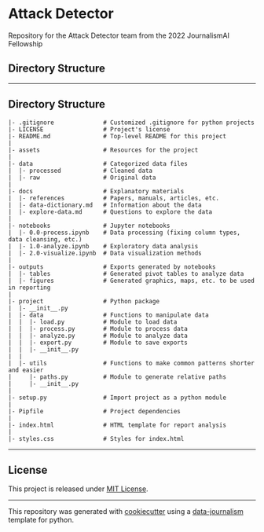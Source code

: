 # Attack Detector
Repository for the Attack Detector team from the 2022 JournalismAI Fellowship

## Directory Structure
---

## Directory Structure
```
|- .gitignore              # Customized .gitignore for python projects
|- LICENSE                 # Project's license
|- README.md               # Top-level README for this project
|
|- assets                  # Resources for the project
|
|- data                    # Categorized data files                      
|  |- processed            # Cleaned data
|  |- raw                  # Original data
|
|- docs                    # Explanatory materials
|  |- references           # Papers, manuals, articles, etc.
|  |- data-dictionary.md   # Information about the data
|  |- explore-data.md      # Questions to explore the data
|
|- notebooks               # Jupyter notebooks
|  |- 0.0-process.ipynb    # Data processing (fixing column types, data cleansing, etc.)
|  |- 1.0-analyze.ipynb    # Exploratory data analysis
|  |- 2.0-visualize.ipynb  # Data visualization methods
|
|- outputs                 # Exports generated by notebooks
|  |- tables               # Generated pivot tables to analyze data
|  |- figures              # Generated graphics, maps, etc. to be used in reporting
| 
|- project                 # Python package
|  |- __init__.py
|  |- data                 # Functions to manipulate data
|  |  |- load.py           # Module to load data
|  |  |- process.py        # Module to process data
|  |  |- analyze.py        # Module to analyze data
|  |  |- export.py         # Module to save exports
|  |  |- __init__.py 
|  |  
|  |- utils                # Functions to make common patterns shorter and easier
|     |- paths.py          # Module to generate relative paths
|     |- __init__.py
|
|- setup.py                # Import project as a python module
|
|- Pipfile                 # Project dependencies
|
|- index.html              # HTML template for report analysis
|
|- styles.css              # Styles for index.html
```
---

## License

This project is released under [MIT License](/LICENSE).

---

This repository was generated with [cookiecutter](https://github.com/cookiecutter/cookiecutter) using a [data-journalism](https://github.com/DataCritica/cookiecutter-data-journalism) template for python.